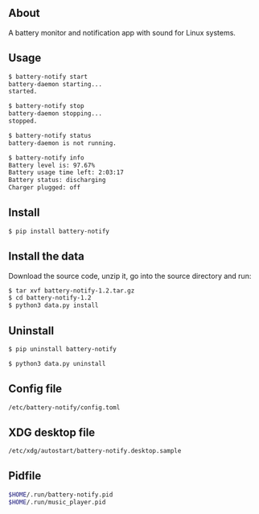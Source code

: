 ## About

A battery monitor and notification app with sound for Linux systems.

## Usage

```bash
$ battery-notify start
battery-daemon starting...
started.

$ battery-notify stop
battery-daemon stopping...
stopped.

$ battery-notify status
battery-daemon is not running.

$ battery-notify info
Battery level is: 97.67%
Battery usage time left: 2:03:17
Battery status: discharging
Charger plugged: off
```


## Install

```bash
$ pip install battery-notify
```

## Install the data

Download the source code, unzip it, go into the source directory and run:

```bash
$ tar xvf battery-notify-1.2.tar.gz
$ cd battery-notify-1.2
$ python3 data.py install
```

## Uninstall

```bash
$ pip uninstall battery-notify

$ python3 data.py uninstall 
```

## Config file

```bash
/etc/battery-notify/config.toml
```

## XDG desktop file

```bash
/etc/xdg/autostart/battery-notify.desktop.sample
```

## Pidfile

```bash
$HOME/.run/battery-notify.pid
$HOME/.run/music_player.pid
```
